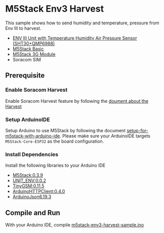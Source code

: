 # M5Stack Env3 Harvest

This sample shows how to send humidity and temperature, pressure from Env III to harvest.

- [ENV III Unit with Temperature Humidity Air Pressure Sensor (SHT30+QMP6988)](https://shop.m5stack.com/products/env-iii-unit-with-temperature-humidity-air-pressure-sensor-sht30-qmp6988)
- [M5Stack Basic](https://m5stack.com/)
- [M5Stack 3G Module](https://soracom.jp/store/5231/)
- Soracom SIM

## Prerequisite

### Enable Soracom Harvest

Enable Soracom Harvest feature by following the [doument about the Harvest](https://users.soracom.io/ja-jp/docs/harvest/send-data/)

### Setup ArduinoIDE

Setup Arduino to use M5Stack by following the document [setup-for-m5stack-with-arduino-ide](https://soracom.github.io/iot-recipes/setup-for-m5stack-with-arduino-ide). Please make sure your ArduinoIDE targets `M5Stack-Core-ESP32` as the board configuration.

### Install Dependencies

Install the following libraries to your Arduino IDE

- [M5Stack:0.3.9](https://github.com/m5stack/m5stack)
- [UNIT_ENV:0.0.2](https://github.com/m5stack/UNIT_ENV/releases/tag/0.0.2)
- [TinyGSM:0.11.5](https://github.com/vshymanskyy/TinyGSM)
- [ArduinoHTTPClient:0.4.0](https://github.com/arduino-libraries/ArduinoHttpClient)
- [ArduinoJson6.19.3](https://github.com/bblanchon/ArduinoJson)

## Compile and Run

With your Arduino IDE, compile [m5stack-env3-harvest-sample.ino](./m5stack-env3-harvest-sample.ino)
